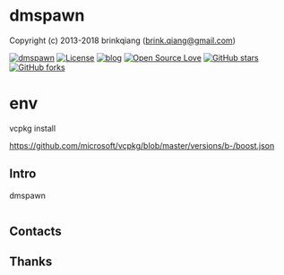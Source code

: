# dmspawn

Copyright (c) 2013-2018 brinkqiang (brink.qiang@gmail.com)

[![dmspawn](https://img.shields.io/badge/brinkqiang-dmspawn-blue.svg?style=flat-square)](https://github.com/brinkqiang/dmspawn)
[![License](https://img.shields.io/badge/license-MIT-brightgreen.svg)](https://github.com/brinkqiang/dmspawn/blob/master/LICENSE)
[![blog](https://img.shields.io/badge/Author-Blog-7AD6FD.svg)](https://brinkqiang.github.io/)
[![Open Source Love](https://badges.frapsoft.com/os/v3/open-source.png)](https://github.com/brinkqiang)
[![GitHub stars](https://img.shields.io/github/stars/brinkqiang/dmspawn.svg?label=Stars)](https://github.com/brinkqiang/dmspawn) 
[![GitHub forks](https://img.shields.io/github/forks/brinkqiang/dmspawn.svg?label=Fork)](https://github.com/brinkqiang/dmspawn)
# env
vcpkg install

https://github.com/microsoft/vcpkg/blob/master/versions/b-/boost.json
## Intro
dmspawn
```cpp
```
## Contacts

## Thanks
